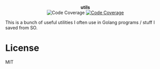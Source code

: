 <p align="center">
<strong>utils</strong>
<br>
<img src="https://img.shields.io/badge/coverage-50%25-yellow.svg?style=flat-square" alt="Code Coverage">
<a href="https://godoc.org/github.com/schollz/utils"><img src="https://img.shields.io/badge/godoc-reference-blue.svg?style=flat-square" alt="Code Coverage"></a>
</p>

This is a bunch of useful utilities I often use in Golang programs / stuff I saved from SO.



# License

MIT 